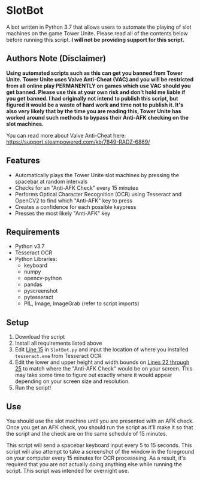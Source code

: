 # SlotBot
A bot written in Python 3.7 that allows users to automate the playing of slot machines on the game Tower Unite. Please read all of the contents below before running this script. **I will not be providing support for this script.**

## Authors Note (Disclaimer)
**Using automated scripts such as this can get you banned from Tower Unite. Tower Unite uses Valve Anti-Cheat (VAC) and you will be restricted from all online play PERMANENTLY on games which use VAC should you get banned. Please use this at your own risk and don't hold me liable if you get banned. I had originally not intend to publish this script, but figured it would be a waste of hard work and time not to publish it. It's also very likely that by the time you are reading this, Tower Unite has worked around such methods to bypass their Anti-AFK checking on the slot machines.**

You can read more about Valve Anti-Cheat here: https://support.steampowered.com/kb/7849-RADZ-6869/


## Features
* Automatically plays the Tower Unite slot machines by pressing the spacebar at random intervals
* Checks for an "Anti-AFK Check" every 15 minutes
* Performs Optical Character Recognition (OCR) using Tesseract and OpenCV2 to find which "Anti-AFK" key to press
* Creates a confidence for each possible keypress
* Presses the most likely "Anti-AFK" key

## Requirements
* Python v3.7
* Tesseract OCR
* Python Libraries:
  * keyboard
  * numpy
  * opencv-python
  * pandas
  * pyscreenshot
  * pytesseract
  * PIL, Image, ImageGrab (refer to script imports)
  
 ## Setup
 1. Download the script
 2. Install all requirements listed above
 3. Edit [Line 15](https://github.com/Bonfire/SlotBot/blob/8f29ff97510e4471d1a9c84decd2adf3e343608c/SlotBot.py#L15) in `SlotBot.py` and input the location of where you installed `tesseract.exe` from Tesseract OCR
 4. Edit the lower and upper height and width bounds on [Lines 22 through 25](https://github.com/Bonfire/SlotBot/blob/8f29ff97510e4471d1a9c84decd2adf3e343608c/SlotBot.py#L22) to match where the "Anti-AFK Check" would be on your screen. This may take some time to figure out exactly where it would appear depending on your screen size and resolution.
 5. Run the script!

## Use
You should use the slot machine until you are presented with an AFK check. Once you get an AFK check, you should run the script as it'll make it so that the script and the check are on the same schedule of 15 minutes.

This script will send a spacebar keyboard input every 5 to 15 seconds. This script will also attempt to take a screenshot of the window in the foreground on your computer every 15 minutes for OCR processeing. As a result, it's required that you are not actually doing anything else while running the script. This script was intended for overnight use.
